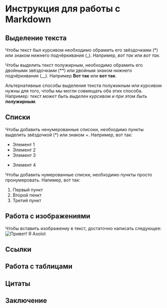 # Инструкция для работы с Markdown

## Выделение текста

Чтобы текст был курсивом необходимо обрамить его звёздочками (*) или знаком нижнего подчёркивания (_). Например, *вот так* или _вот так_.

Чтобы выделить текст полужирным, необходимо обрамить его двойными звёздочками (**) или двойным знаком нижнего подчёркивания (__). Например **Вот так** или __вот так__.

Альтернативные способы выделения текста полужикным или курсивом нужны для того, чтобы мы могли совмещать оба этих способа. Например: _текст может быть выделен курсивом и при этом быть **полужирным**_.  

## Списки


Чтобы добавить ненумерованные списоки, необходимо пункты выделить звёздочкой (*) или знаком +. Например, вот так:
 * Элемент 1
 * Элемент 2
 * Элемент 3
 + Элемент 4

 Чтобы добавить нумерованные списки, необходимо пункты просто пронумеровать. Напимер, вот так:
 1. Первый пункт
 2. Второй пенкт
 3. Третий пункт 

## Работа с изображениями

Чтобы вставить изображениу в текст, достаточно написать следующее:
![Привет! Я Axolot](axolot.jpg)

## Ссылки

## Работа с таблицами

## Цитаты

## Заключение
